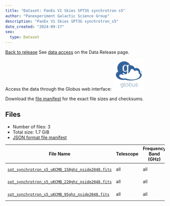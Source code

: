 ```yaml
---
title: "Dataset: PanEx V1 Skies SPT3G synchrotron s5"
author: "Panexperiment Galactic Science Group"
description: "PanEx V1 Skies SPT3G synchrotron_s5"
date_created: "2024-09-17"
seo:
  type: Dataset
---
```


[Back to release](./panexv1-spt.html#datasets)
See [data access](./panexv1-spt.html#data-access) on the Data Release page.

Access the data through the Globus web interface: [![Download via Globus](images/globus-logo.png)](https://app.globus.org/file-manager?origin_id=53b2a147-ae9d-4bbf-9d18-3b46d133d4bb&origin_path=%2Fspt3g%2Fsynchrotron_s5%2F)

Download the [file manifest](https://g-0a470a.6b7bd8.0ec8.data.globus.org/spt3g/synchrotron_s5/manifest.json) for the exact file sizes and checksums.

## Files

- Number of files: 3
- Total size: 1.7 GiB
- [JSON format file manifest](https://g-0a470a.6b7bd8.0ec8.data.globus.org/spt3g/synchrotron_s5/manifest.json)

|                                                                              File Name                                                                               | Telescope | Frequency Band (GHz) | Pixelization | Nside | Unit  |   Size    |
| -------------------------------------------------------------------------------------------------------------------------------------------------------------------- | --------- | -------------------- | ------------ | ----: | ----- | --------- |
| [`spt_synchrotron_s5_uKCMB_150ghz_nside2048.fits`](https://g-0a470a.6b7bd8.0ec8.data.globus.org/spt3g/synchrotron_s5/spt_synchrotron_s5_uKCMB_150ghz_nside2048.fits) | all       | all                  | healpix      |  2048 | uKCMB | 576.0 MiB |
| [`spt_synchrotron_s5_uKCMB_220ghz_nside2048.fits`](https://g-0a470a.6b7bd8.0ec8.data.globus.org/spt3g/synchrotron_s5/spt_synchrotron_s5_uKCMB_220ghz_nside2048.fits) | all       | all                  | healpix      |  2048 | uKCMB | 576.0 MiB |
| [`spt_synchrotron_s5_uKCMB_95ghz_nside2048.fits`](https://g-0a470a.6b7bd8.0ec8.data.globus.org/spt3g/synchrotron_s5/spt_synchrotron_s5_uKCMB_95ghz_nside2048.fits)   | all       | all                  | healpix      |  2048 | uKCMB | 576.0 MiB |
